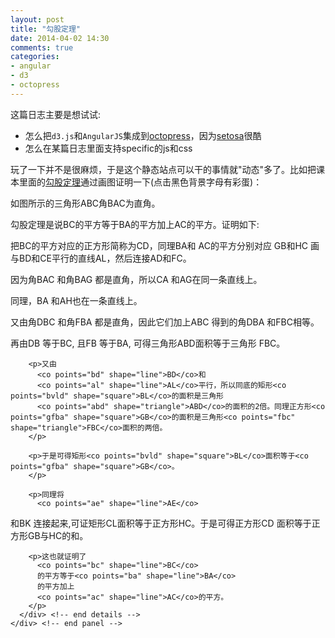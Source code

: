 ```yaml
---
layout: post
title: "勾股定理"
date: 2014-04-02 14:30
comments: true
categories:
- angular
- d3
- octopress
---
```


这篇日志主要是想试试:

* 怎么把`d3.js`和`AngularJS`集成到[octopress](http://lenciel.cn/2013/03/blog-with-octopress-and-github-pages/)，因为[setosa](http://vudlab.com/bart/)很酷
* 怎么在某篇日志里面支持specific的js和css

玩了一下并不是很麻烦，于是这个静态站点可以干的事情就"动态"多了。比如把课本里面的[勾股定理](http://aleph0.clarku.edu/~djoyce/java/elements/bookI/propI47.html)通过画图证明一下(点击黑色背景字母有彩蛋)：

<link rel="stylesheet" type="text/css" href="/downloads/static/css/math_d3_angular.css">
<script src="/downloads/static/js/d3.min.js" charset="utf-8"></script>
<script src="/downloads/static/js/angular.min.js" charset="utf-8"></script>
<script src="/downloads/static/js/math_d3_angular.js" charset="utf-8"></script>

<div class="main-content" ng-app="app" ng-controller="MainCtrl" ng-style="styles.content" ng-class="{ sm : w < 650 }" ng-init="init()">
    <div id="panel1" class="panel" ng-style="styles.panel1">
      <stage selected-shape="selectedShape" ng-mouseover="selectedShape = null" />
    </div>
    <div id="panel2" class="panel" ng-style="styles.panel2">
      <div class="details">
        <p>
          如图所示的三角形<co points="abc" shape="triangle">ABC</co>角<co points="bac" shape="angle">BAC</co>为直角。
        </p>
        <p>
          勾股定理是说<co points="bdec" shape="square">BC</co>的平方等于<co points="abfg" shape="square">BA</co>的平方加上<co points="ackh" shape="square">AC</co>的平方。证明如下:
        </p>
        <p>
          把<co points="bc" shape="line">BC</co>的平方对应的正方形简称为<co points="bdec" shape="square">CD</co>，同理<co points="ba" shape="line">BA</co>和
          <co points="ac" shape="line">AC</co>的平方分别对应
<co points="abfg" shape="square">GB</co>和<co points="ackh" shape="square">HC</co>
画与<co points="bd" shape="line">BD</co>和<co points="ce" shape="line">CE</co>平行的直线<co points="al" shape="line">AL</co>，然后连接<co points="ad" shape="line">AD</co>和<co points="fc" shape="line">FC</co>。
        </p>
        <p>因为角<co points="bac" shape="angle">BAC</co>
          和角<co points="bag" shape="angle">BAG</co>
          都是直角，所以<co points="ca" shape="line">CA</co>
          和<co points="ag" shape="line">AG</co>在同一条直线上。
        </p>
        <p>
          同理，<co points="ba" shape="line">BA</co>
          和<co points="ah" shape="line">AH</co>也在一条直线上。
        </p>
        <p>
          又由角<co points="dbc" shape="angle">DBC</co>
          和角<co points="fba" shape="angle">FBA</co>
          都是直角，因此它们加上<co points="abc" shape="angle">ABC</co>
          得到的角<co points="dba" shape="angle">DBA</co>
          和<co points="fbc" shape="angle">FBC</co>相等。
        </p>
        <p>
          再由<co points="db" shape="line">DB</co>
          等于<co points="bc" shape="line">BC</co>,
          且<co points="fb" shape="line">FB</co>
          等于<co points="ba" shape="line">BA</co>,
          可得三角形<co points="abd" shape="triangle">ABD</co>面积等于三角形
          <co points="fbc" shape="triangle">FBC</co>。
        </p>

        <p>又由
          <co points="bd" shape="line">BD</co>和
          <co points="al" shape="line">AL</co>平行，所以同底的矩形<co points="bvld" shape="square">BL</co>的面积是三角形
          <co points="abd" shape="triangle">ABD</co>的面积的2倍。同理正方形<co points="gfba" shape="square">GB</co>的面积是三角形<co points="fbc" shape="triangle">FBC</co>面积的两倍。
        </p>

        <p>于是可得矩形<co points="bvld" shape="square">BL</co>面积等于<co points="gfba" shape="square">GB</co>。
        </p>

        <p>同理将
          <co points="ae" shape="line">AE</co>
和<co points="bk" shape="line">BK</co>
连接起来,可证矩形<co points="cvle" shape="square">CL</co>面积等于正方形<co points="hack" shape="square">HC</co>。于是可得正方形<co points="bdec" shape="square">CD</co>
面积等于正方形<co points="gfba" shape="square">GB</co>与<co points="hack" shape="square">HC</co>的和。
        </p>

        <p>这也就证明了
          <co points="bc" shape="line">BC</co>
          的平方等于<co points="ba" shape="line">BA</co>
          的平方加上
          <co points="ac" shape="line">AC</co>的平方。
        </p>
      </div> <!-- end details -->
    </div> <!-- end panel -->
</div>
